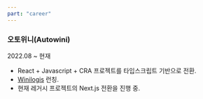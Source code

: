 ```yaml
---
part: "career"
---
```


### 오토위니(Autowini)

2022.08 ~ 현재

- React + Javascript + CRA 프로젝트를 타입스크립트 기반으로 전환.
- [Winilogis](https://www.winilogis.com/) 런칭.
- 현재 레거시 프로젝트의 Next.js 전환을 진행 중.
